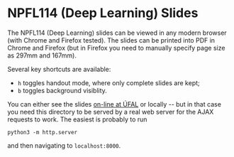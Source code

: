 # NPFL114 (Deep Learning) Slides

The NPFL114 (Deep Learning) slides can be viewed in any modern
browser (with Chrome and Firefox tested). The slides can be printed into PDF
in Chrome and Firefox (but in Firefox you need to manually specify page size
as 297mm and 167mm).

Several key shortcuts are available:
- `h` toggles handout mode, where only complete slides are kept;
- `b` toggles background visiblity.

You can either see the slides
[on-line at ÚFAL](https://ufal.mff.cuni.cz/courses/npfl114)
or locally -- but in that case you need this directory to be served by a real
web server for the AJAX requests to work. The easiest is probably to run
```
python3 -m http.server
```
and then navigating to `localhost:8000`.

